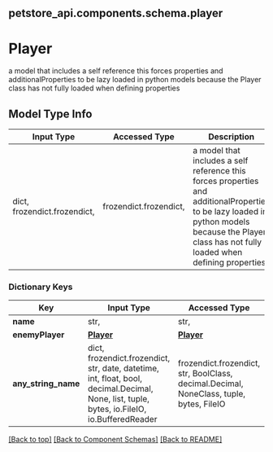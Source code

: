 <a name="top"></a>
## petstore_api.components.schema.player
# Player

a model that includes a self reference this forces properties and additionalProperties to be lazy loaded in python models because the Player class has not fully loaded when defining properties

## Model Type Info
Input Type | Accessed Type | Description | Notes
------------ | ------------- | ------------- | -------------
dict, frozendict.frozendict,  | frozendict.frozendict,  | a model that includes a self reference this forces properties and additionalProperties to be lazy loaded in python models because the Player class has not fully loaded when defining properties |

### Dictionary Keys
Key | Input Type | Accessed Type | Description | Notes
------------ | ------------- | ------------- | ------------- | -------------
**name** | str,  | str,  |  | [optional]
**enemyPlayer** | [**Player**](#Player) | [**Player**](#Player) |  | [optional]
**any_string_name** | dict, frozendict.frozendict, str, date, datetime, int, float, bool, decimal.Decimal, None, list, tuple, bytes, io.FileIO, io.BufferedReader | frozendict.frozendict, str, BoolClass, decimal.Decimal, NoneClass, tuple, bytes, FileIO | any string name can be used but the value must be the correct type | [optional]

[[Back to top]](#top) [[Back to Component Schemas]](../../../README.md#Component-Schemas) [[Back to README]](../../../README.md)